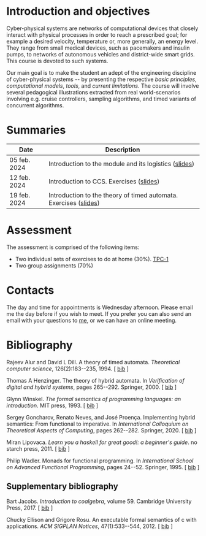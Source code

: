 # Introduction and objectives

Cyber-physical systems are networks of computational devices that closely
interact with physical processes in order to reach a prescribed goal; for
example a desired velocity, temperature or, more generally, an energy level.
They range from small medical devices, such as pacemakers and insulin pumps, to
networks of autonomous vehicles and district-wide smart grids. This course is
devoted to such systems.

Our main goal is to make the student an adept of the engineering discipline of
cyber-physical systems -- by presenting the respective *basic principles*,
*computational models*, *tools*, and *current limitations*. The course will
involve several pedagogical illustrations extracted from real world-scenarios
involving e.g.  cruise controllers, sampling algorithms, and timed variants of
concurrent algorithms.


# Summaries

  | Date         | Description |
  | ----------   |------------ |
  | 05 feb. 2024 | Introduction to the module and its logistics ([slides](introSlides/intro.pdf)) |
  | 12 feb. 2024 | Introduction to CCS. Exercises ([slides](CCS/CCS.pdf)) |
  | 19 feb. 2024 | Introduction to the theory of timed automata. Exercises ([slides](introtimedAutomata/timed-automata.pdf)) |

# Assessment

The assessment is comprised of the following items:

+ Two individual sets of exercises to do at home (30%). [TPC-1](TPC1/tpc1.pdf)
+ Two group assignments (70%)
  
# Contacts

The day and time for appointments is Wednesday afternoon. Please email me the
day before if you wish to meet. If you prefer you can also send an email with
your questions to [me](mailto:nevrenato@di.uminho.pt), or we can have
an online meeting.

# Bibliography

<p><a name="alur1994theory"></a>
Rajeev Alur and David&nbsp;L Dill.
 A theory of timed automata.
 <em>Theoretical computer science</em>, 126(2):183--235, 1994.
[&nbsp;<a href="bib/biblioCPC_bib.html#alur1994theory">bib</a>&nbsp;]
</p>

<p><a name="henzinger2000theory"></a>
Thomas&nbsp;A Henzinger.
 The theory of hybrid automata.
 In <em>Verification of digital and hybrid systems</em>, pages 265--292.
  Springer, 2000.
[&nbsp;<a href="bib/biblioCPC_bib.html#henzinger2000theory">bib</a>&nbsp;]
</p>

<p><a name="winskel1993formal"></a>
Glynn Winskel.
 <em>The formal semantics of programming languages: an introduction</em>.
 MIT press, 1993.
[&nbsp;<a href="bib/biblioCPC_bib.html#winskel1993formal">bib</a>&nbsp;]
</p>

<p><a name="goncharov2020implementing"></a>
Sergey Goncharov, Renato Neves, and Jos&eacute; Proen&ccedil;a.
 Implementing hybrid semantics: From functional to imperative.
 In <em>International Colloquium on Theoretical Aspects of
  Computing</em>, pages 262--282. Springer, 2020.
[&nbsp;<a href="bib/biblioCPC_bib.html#goncharov2020implementing">bib</a>&nbsp;]
</p>

<p><a name="lipovaca2011learn"></a>
Miran Lipovaca.
 <em>Learn you a haskell for great good!: a beginner's guide</em>.
 no starch press, 2011.
[&nbsp;<a href="bib/biblioCPC_bib.html#lipovaca2011learn">bib</a>&nbsp;]
</p>

<p><a name="wadler1995monads"></a>
Philip Wadler.
 Monads for functional programming.
 In <em>International School on Advanced Functional Programming</em>,
  pages 24--52. Springer, 1995.
[&nbsp;<a href="bib/biblioCPC_bib.html#wadler1995monads">bib</a>&nbsp;]
</p>
<!-- 
<hr><p><em>This file was generated by
<a href="http://www.lri.fr/~filliatr/bibtex2html/">bibtex2html</a> 1.99.</em></p> -->

## Supplementary bibliography

<p><a name="jacobs2017introduction"></a>
Bart Jacobs.
 <em>Introduction to coalgebra</em>, volume&nbsp;59.
 Cambridge University Press, 2017.
[&nbsp;<a href="bib/sup_bib.html#jacobs2017introduction">bib</a>&nbsp;]
</p>

<p><a name="ellison2012executable"></a>
Chucky Ellison and Grigore Rosu.
 An executable formal semantics of c with applications.
 <em>ACM SIGPLAN Notices</em>, 47(1):533--544, 2012.
[&nbsp;<a href="bib/sup_bib.html#ellison2012executable">bib</a>&nbsp;]
</p>
<!-- 
<hr><p><em>This file was generated by
 <a href="http://www.lri.fr/~filliatr/bibtex2html/">bibtex2html</a> 1.99.</em></p> -->


